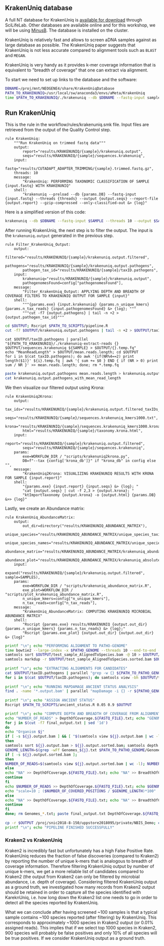 
## KrakenUniq database

A full NT database for KrakenUniq is [available for download](https://www.biorxiv.org/node/2777891.external-links.html) through SciLifeLab. Other databases are available online and for this workshop, we will be using [MinusB](https://benlangmead.github.io/aws-indexes/k2). The database is installed on the cluster.

KrakenUniq is relatively fast and allows to screen aDNA samples against as large database as possible. The KrakenUniq paper suggests that KrakenUniq is not less accurate compared to alignment tools such as `BLAST` and `MEGAN`.

KrakenUniq is very handy as it provides k-mer coverage information that is equivalent to "breadth of coverage" that one can extract via alignment. 

To start we need to set up links to the database and the software:

```bash
DBNAME=/proj/mnt/NEOGENE4/share/KrakenUniqDatabase
PATH_TO_KRAKENUNIQ=/usr/local/sw/anaconda3/envs/aMeta/KrakenUniq
time $PATH_TO_KRAKENUNIQ/./krakenuniq --db $DBNAME --fastq-input sample_name.fastq.gz --threads 80 --output sample_name.fastq.gz_sequences.krakenuniq_Full_NT --report-file sample_name.fastq.gz_krakenuniq.output_Full_NT --gzip-compressed --only-classified-out

```


## Run KrakenUniq

This is the rule in the workflow/rules/krakenuniq.smk file. Input files are retrieved from the output of the Quality Control step.

```
rule KrakenUniq:
    """Run KrakenUniq on trimmed fastq data"""
    output:
        report="results/KRAKENUNIQ/{sample}/krakenuniq.output",
        seqs="results/KRAKENUNIQ/{sample}/sequences.krakenuniq",
    input:
        fastq="results/CUTADAPT_ADAPTER_TRIMMING/{sample}.trimmed.fastq.gz",
    threads: 10
    message:
        "KrakenUniq: PERFORMING TAXONOMIC CLASSIFICATION OF SAMPLE {input.fastq} WITH KRAKENUNIQ"
    shell:
        "krakenuniq --preload --db {params.DB} --fastq-input {input.fastq} --threads {threads} --output {output.seqs} --report-file {output.report} --gzip-compressed --only-classified-out &> {log}"
```

Here is a simplified version of this code:

```bash
krakenuniq --db $DBNAME --fastq-input $SAMPLE --threads 10 --output $SAMPLE.sequences.krakenuniq --report-file $SAMPLE.krakenuniq.output --gzip-compressed --only-classified-out

```


After running KrakenUniq, the next step is to filter the output. The input is the `krakenuniq.output` generated in the previous step.


```
rule Filter_KrakenUniq_Output:
    output:
        filtered="results/KRAKENUNIQ/{sample}/krakenuniq.output.filtered",
        pathogens="results/KRAKENUNIQ/{sample}/krakenuniq.output.pathogens",
        pathogen_tax_id="results/KRAKENUNIQ/{sample}/taxID.pathogens",
    input:
        krakenuniq="results/KRAKENUNIQ/{sample}/krakenuniq.output",
        pathogenomesFound=config["pathogenomesFound"],
    message:
        "Filter_KrakenUniq_Output: APPLYING DEPTH AND BREADTH OF COVERAGE FILTERS TO KRAKENUNIQ OUTPUT FOR SAMPLE {input}"
    shell:
        """{params.exe} {input.krakenuniq} {params.n_unique_kmers} {params.n_tax_reads} {input.pathogenomesFound} &> {log}; """
        """cut -f7 {output.pathogens} | tail -n +2 > {output.pathogen_tax_id}"""
```

```bash
cd $OUTPUT; Rscript $PATH_TO_SCRIPTS/pipeline.R
cut -f7 $OUTPUT/krakenuniq.output.pathogens | tail -n +2 > $OUTPUT/taxID.pathogens
```

```
cat $OUTPUT/taxID.pathogens | parallel "${PATH_TO_KRAKENUNIQ}/./krakenuniq-extract-reads {} $OUTPUT/sequences.krakenuniq ${SAMPLE} > $OUTPUT/{}.temp.fq"
echo "MeanReadLength" > $OUTPUT/mean.reads.length; cd $OUTPUT
for i in $(cat taxID.pathogens); do awk '{if(NR%4==2) print length($1)}' ${i}.temp.fq | awk '{ sum += $0 } END { if (NR > 0) print sum / NR }' >> mean.reads.length; done; rm *.temp.fq

```

```bash
paste krakenuniq.output.pathogens mean.reads.length > krakenuniq.output.pathogens_with_mean_read_length
cat krakenuniq.output.pathogens_with_mean_read_length
```


We then visualize our filtered output using Krona:

```
rule KrakenUniq2Krona:
    output:
        tax_ids="results/KRAKENUNIQ/{sample}/krakenuniq.output.filtered_taxIDs_kmers1000.txt",
        seqs="results/KRAKENUNIQ/{sample}/sequences.krakenuniq_kmers1000.txt",
        krona="results/KRAKENUNIQ/{sample}/sequences.krakenuniq_kmers1000.krona",
        html="results/KRAKENUNIQ/{sample}/taxonomy.krona.html",
    input:
        report="results/KRAKENUNIQ/{sample}/krakenuniq.output.filtered",
        seqs="results/KRAKENUNIQ/{sample}/sequences.krakenuniq",
    params:
        exe=WORKFLOW_DIR / "scripts/krakenuniq2krona.py",
        DB=f"--tax {config['krona_db']}" if "krona_db" in config else "",
    message:
        "KrakenUniq2Krona: VISUALIZING KRAKENUNIQ RESULTS WITH KRONA FOR SAMPLE {input.report}"
    shell:
        "{params.exe} {input.report} {input.seqs} &> {log}; "
        "cat {output.seqs} | cut -f 2,3 > {output.krona}; "
        "ktImportTaxonomy {output.krona} -o {output.html} {params.DB} &>> {log}"

```

Lastly, we create an Abundance matrix:

```
rule KrakenUniq_AbundanceMatrix:
    output:
        out_dir=directory("results/KRAKENUNIQ_ABUNDANCE_MATRIX"),
        unique_species="results/KRAKENUNIQ_ABUNDANCE_MATRIX/unique_species_taxid_list.txt",
        unique_species_names="results/KRAKENUNIQ_ABUNDANCE_MATRIX/unique_species_names_list.txt",
        abundance_matrix="results/KRAKENUNIQ_ABUNDANCE_MATRIX/krakenuniq_abundance_matrix.txt",
        abundance_plot="results/KRAKENUNIQ_ABUNDANCE_MATRIX/krakenuniq_absolute_abundance_heatmap.pdf",
    input:
        expand("results/KRAKENUNIQ/{sample}/krakenuniq.output.filtered", sample=SAMPLES),
    params:
        exe=WORKFLOW_DIR / "scripts/krakenuniq_abundance_matrix.R",
        exe_plot=WORKFLOW_DIR / "scripts/plot_krakenuniq_abundance_matrix.R",
        n_unique_kmers=config["n_unique_kmers"],
        n_tax_reads=config["n_tax_reads"],
    message:
        "KrakenUniq_AbundanceMatrix: COMPUTING KRAKENUNIQ MICROBIAL ABUNDANCE MATRIX"
    shell:
        "Rscript {params.exe} results/KRAKENUNIQ {output.out_dir} {params.n_unique_kmers} {params.n_tax_reads} &> {log};"
        "Rscript {params.exe_plot} {output.out_dir} {output.out_dir} &> {log}"
```





```bash
printf "\n"; echo "PERFORMING ALIGNMENT TO PATHO-GENOME"
time bowtie2 --large-index -x $PATHO_GENOME --threads 10 --end-to-end --very-sensitive -U $SAMPLE | samtools view -bS -q 1 -h -@ 10 - > $OUTPUT/test_sample_AlignedToSpecies.bam
samtools sort $OUTPUT/test_sample_AlignedToSpecies.bam -@ 10 > $OUTPUT/test_sample_AlignedToSpecies.sorted.bam; samtools index $OUTPUT/test_sample_AlignedToSpecies.sorted.bam
samtools markdup -r $OUTPUT/test_sample_AlignedToSpecies.sorted.bam $OUTPUT/test_sample_AlignedToSpecies.sorted.dedup.bam; samtools index $OUTPUT/test_sample_AlignedToSpecies.sorted.dedup.bam
 
printf "\n"; echo "EXTRACTING ALIGNMENTS FOR CANDIDATES"
cat $OUTPUT/taxID.pathogens | parallel "grep -w {} ${PATH_TO_PATHO_GENOME}/seqid2taxid.pathogen.map | cut -f1 > ${OUTPUT}/{}.seq.ids"
for i in $(cat $OUTPUT/taxID.pathogens); do samtools view -bh $OUTPUT/test_sample_AlignedToSpecies.sorted.dedup.bam -@ 10 $(cat $OUTPUT/${i}.seq.ids | tr "\n" " ") > $OUTPUT/${i}.output.bam; done
 
printf "\n"; echo "RUNNING MAPDAMAGE ANCIENT STATUS ANALYSIS"
find . -name '*.output.bam' | parallel "mapDamage -i {} -r ${PATHO_GENOME} --merge-reference-sequences -d ${OUTPUT}/results_{}"
 
printf "\n"; echo "ASSIGN ANCIENT STATUS"
Rscript $PATH_TO_SCRIPTS/ancient_status.R 0.05 0.9 $OUTPUT

```

```bash
printf "\n"; echo "COMPUTE DEPTH AND BREADTH OF COVERAGE FROM ALIGNMENTS"
echo "NUMBER_OF_READS" > DepthOfCoverage.${FASTQ_FILE}.txt; echo "GENOME_LENGTH" > GenomeLength.${FASTQ_FILE}.txt; echo "BREADTH_OF_COVERAGE" > BreadthOfCoverage.${FASTQ_FILE}.txt
for j in $(cut -f7 final_output.txt | sed '1d')
do
echo "Organism $j"
if [ -s ${j}.output.bam ] && [ "$(samtools view ${j}.output.bam | wc -l)" -ne "0" ];
then
samtools sort ${j}.output.bam > ${j}.output.sorted.bam; samtools depth ${j}.output.sorted.bam | cut -f1 | uniq > Genomes_${j}.txt
GENOME_LENGTH=$(grep -wFf Genomes_${j}.txt $PATH_TO_PATHO_GENOME/GenomeLength.txt | cut -f2 | awk '{ sum += $1; } END { print sum; }')
if [ -s ${j}.output.sorted.bam ];
then
NUMBER_OF_READS=$(samtools view ${j}.output.sorted.bam | wc -l); NUMBER_OF_COVERED_POSITIONS=$(samtools depth ${j}.output.sorted.bam | wc -l)
else
echo "NA" >> DepthOfCoverage.${FASTQ_FILE}.txt; echo "NA" >> BreadthOfCoverage.${FASTQ_FILE}.txt; echo "NA" >> GenomeLength.${FASTQ_FILE}.txt
continue
fi
echo $NUMBER_OF_READS >> DepthOfCoverage.${FASTQ_FILE}.txt; echo $GENOME_LENGTH >> GenomeLength.${FASTQ_FILE}.txt
echo "scale=10 ; ($NUMBER_OF_COVERED_POSITIONS / $GENOME_LENGTH)*100" | bc >> BreadthOfCoverage.${FASTQ_FILE}.txt
else
echo "NA" >> DepthOfCoverage.${FASTQ_FILE}.txt; echo "NA" >> BreadthOfCoverage.${FASTQ_FILE}.txt; echo "NA" >> GenomeLength.${FASTQ_FILE}.txt
continue
fi
done; rm Genomes_*.txt; paste final_output.txt DepthOfCoverage.${FASTQ_FILE}.txt GenomeLength.${FASTQ_FILE}.txt BreadthOfCoverage.${FASTQ_FILE}.txt > final_output_corrected.txt
 
cp -r $OUTPUT /proj/snic2018-8-150/uppstore2018095/private/NBIS_Demo; cat final_output_corrected.txt
printf "\n"; echo "PIPELINE FINISHED SUCCESSFULLY"

```




### Kraken2 vs KrakenUniq


Kraken2 is incredibly fast but unfortunately has a high False Positive Rate. KrakenUniq reduces the fraction of false discoveries (compared to Kraken2) by reporting the number of unique k-mers that is analogous to breadth of coverage information. Therefore filtering KrakenUniq output by number of unique k-mers, we get a more reliable list of candidates compared to Kraken2 (the output from Kraken2 can only be filtered by microbial abundance, i.e. depth of coverage). Considering filtered KrakenUniq output as a ground truth, we investigated how many records from Kraken2 output should be retained in order to capture all the species identified with KareknUniq, i.e. how long down the Kraken2 list one needs to go in order to detect all the species reported by KrakenUniq.

What we can conclude after having screened ~100 samples is that a typical sample contains ~100 species reported (after filtering) by KrakenUniq. This corresponds to approximately ~1000 species in Kraken2 output (or 0.01% assigned reads). This implies that if we select top 1000 species in Kraken2, 900 species will probably be false positives and only 10% of all species will be true positives. If we consider KrakenUniq output as a ground truth.
